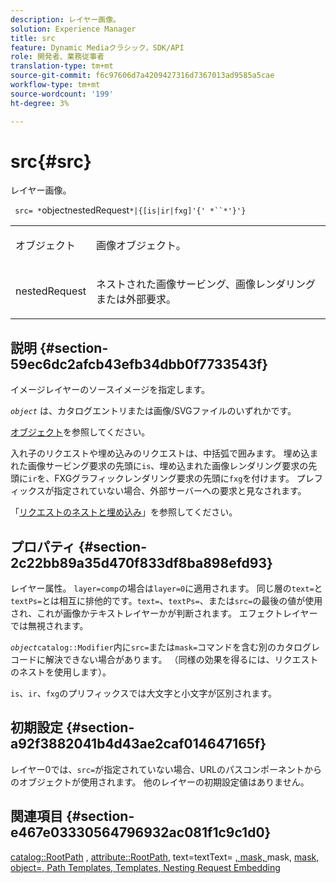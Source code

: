 ```yaml
---
description: レイヤー画像。
solution: Experience Manager
title: src
feature: Dynamic Mediaクラシック，SDK/API
role: 開発者、業務従事者
translation-type: tm+mt
source-git-commit: f6c97606d7a4209427316d7367013ad9585a5cae
workflow-type: tm+mt
source-wordcount: '199'
ht-degree: 3%

---
```



# src{#src}

レイヤー画像。

` src= *`objectnestedRequest`*|{[is|ir|fxg]'{' *``*'}'}`

<table id="simpletable_59104309B8284B21ABCE7DC95BF5A273"> 
 <tr class="strow"> 
  <td class="stentry"> <p> <span class="varname"> オブジェクト </span> </p> </td> 
  <td class="stentry"> <p>画像オブジェクト。 </p> </td> 
 </tr> 
 <tr class="strow"> 
  <td class="stentry"> <p> <span class="varname"> nestedRequest  </span> </p> </td> 
  <td class="stentry"> <p>ネストされた画像サービング、画像レンダリングまたは外部要求。 </p> </td> 
 </tr> 
</table>

## 説明 {#section-59ec6dc2afcb43efb34dbb0f7733543f}

イメージレイヤーのソースイメージを指定します。

*`object`* は、カタログエントリまたは画像/SVGファイルのいずれかです。

[オブジェクト](../../../../../is-api/http-ref/image-serving-api-ref/c-http-protocol-reference/c-data-types/r-object.md#reference-2591bd24548d462782c68d138ef795a0)を参照してください。

入れ子のリクエストや埋め込みのリクエストは、中括弧で囲みます。 埋め込まれた画像サービング要求の先頭に`is`、埋め込まれた画像レンダリング要求の先頭に`ir`を、FXGグラフィックレンダリング要求の先頭に`fxg`を付けます。 プレフィックスが指定されていない場合、外部サーバーへの要求と見なされます。

「[リクエストのネストと埋め込み](../../../../../is-api/http-ref/image-serving-api-ref/c-http-protocol-reference/c-syntax-and-features/r-request-nesting-and-embedding.md#reference-38ec66d4062046589e16c39bf1c6049b)」を参照してください。

## プロパティ {#section-2c22bb89a35d470f833df8ba898efd93}

レイヤー属性。 `layer=comp`の場合は`layer=0`に適用されます。 同じ層の`text=`と`textPs=`とは相互に排他的です。`text=`、`textPs=`、または`src=`の最後の値が使用され、これが画像かテキストレイヤーかが判断されます。 エフェクトレイヤーでは無視されます。

*`object`*`catalog::Modifier`内に`src=`または`mask=`コマンドを含む別のカタログレコードに解決できない場合があります。 （同様の効果を得るには、リクエストのネストを使用します）。

`is`、`ir`、`fxg`のプリフィックスでは大文字と小文字が区別されます。

## 初期設定 {#section-a92f3882041b4d43ae2caf014647165f}

レイヤー0では、`src=`が指定されていない場合、URLのパスコンポーネントからのオブジェクトが使用されます。 他のレイヤーの初期設定値はありません。

## 関連項目 {#section-e467e03330564796932ac081f1c9c1d0}

[catalog::RootPath](/help/aem-is-ir-api/is-api/image-catalog/image-serving-api-ref/c-image-catalog-reference/c-image-svg-data-reference/c-image-data-reference/r-path-cat.md) ,  [attribute::RootPath](../../../../../is-api/image-catalog/image-serving-api-ref/c-image-catalog-reference/c-attributes-reference/r-rootpath.md#reference-17d57e5967be403b8408fa7214017494), text=textText= [, mask, ](../../../../../is-api/http-ref/image-serving-api-ref/c-http-protocol-reference/c-command-reference/r-text.md#reference-84634052e48548539a1ef63cbe41f22f)mask,  [](../../../../../is-api/http-ref/image-serving-api-ref/c-http-protocol-reference/c-command-reference/r-textps.md#reference-4209a2a6169f44278da2647cfb0cd767) [](../../../../../is-api/http-ref/image-serving-api-ref/c-http-protocol-reference/c-command-reference/r-mask.md#reference-922254e027404fb890b850e2723ee06e) [](../../../../../is-api/http-ref/image-serving-api-ref/c-http-protocol-reference/c-data-types/r-object.md#reference-2591bd24548d462782c68d138ef795a0) [](../../../../../is-api/http-ref/image-serving-api-ref/c-http-protocol-reference/c-templates/c-templates.md#concept-3cd2d2adae0e41b2979b9640244d4d3e) [mask, object=, Path Templates, Templates, Nesting Request Embedding](../../../../../is-api/http-ref/image-serving-api-ref/c-http-protocol-reference/c-syntax-and-features/r-request-nesting-and-embedding.md#reference-38ec66d4062046589e16c39bf1c6049b)
